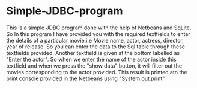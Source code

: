 # Simple-JDBC-program
This is a simple JDBC program done with the help of Netbeans and SqLite.
So In this program I have provided you with the required textfields to enter the details of a particular movie.i.e Movie name, actor, actress, director, year of release.
So you can enter the data to the Sql table through these textfields provided.
Another textfield is given at the bottom labelled as "Enter the actor". So when we enter the name of the actor inside this textfield and when we press the "show data" button, it will filter out the movies corresponding to the actor provided. This result is printed atn the print console provided in the Netbeans using "System.out.print"
